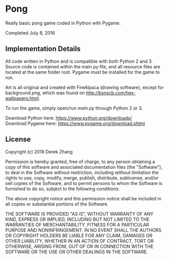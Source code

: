 # Pong
Really basic pong game coded in Python with Pygame.

Completed July 8, 2016

<h2>Implementation Details</h2>

All code written in Python and is compatible with both Python 2 and 3. Source code is contained within the main.py file, and all resource files are located at the same folder root. Pygame must be installed for the game to run. 

Art is all original and created with FireAlpaca (drawing software), except for background.png, which was found on http://bsnscb.com/hex-wallpapers.html. 

To run the game, simply open/run <i>main.py</i> through Python 2 or 3.

Download Python here: https://www.python.org/downloads/ <br>
Download Pygame here: https://www.pygame.org/download.shtml

<h2>License</h2>

Copyright (c) 2018 Derek Zhang

Permission is hereby granted, free of charge, to any person obtaining a copy of this software and associated documentation files (the "Software"), to deal in the Software without restriction, including without limitation the rights to use, copy, modify, merge, publish, distribute, sublicense, and/or sell copies of the Software, and to permit persons to whom the Software is furnished to do so, subject to the following conditions:

The above copyright notice and this permission notice shall be included in all copies or substantial portions of the Software.

THE SOFTWARE IS PROVIDED "AS IS", WITHOUT WARRANTY OF ANY KIND, EXPRESS OR IMPLIED, INCLUDING BUT NOT LIMITED TO THE WARRANTIES OF MERCHANTABILITY, FITNESS FOR A PARTICULAR PURPOSE AND NONINFRINGEMENT. IN NO EVENT SHALL THE AUTHORS OR COPYRIGHT HOLDERS BE LIABLE FOR ANY CLAIM, DAMAGES OR OTHER LIABILITY, WHETHER IN AN ACTION OF CONTRACT, TORT OR OTHERWISE, ARISING FROM, OUT OF OR IN CONNECTION WITH THE SOFTWARE OR THE USE OR OTHER DEALINGS IN THE SOFTWARE.
